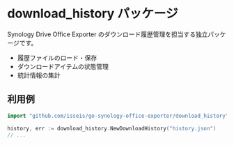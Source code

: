 # download_history パッケージ

Synology Drive Office Exporter のダウンロード履歴管理を担当する独立パッケージです。

- 履歴ファイルのロード・保存
- ダウンロードアイテムの状態管理
- 統計情報の集計

## 利用例
```go
import "github.com/isseis/go-synology-office-exporter/download_history"

history, err := download_history.NewDownloadHistory("history.json")
// ...
```
